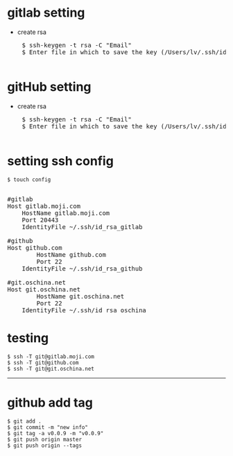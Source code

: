 
# gitlab setting
 - create rsa
 <pre>
 	$ ssh-keygen -t rsa -C "Email"
 	$ Enter file in which to save the key (/Users/lv/.ssh/id_rsa): /Users/lv/.ssh/id_rsa_gitlab
 </pre>
 
# gitHub setting
 - create rsa
 <pre>
 	$ ssh-keygen -t rsa -C "Email"
 	$ Enter file in which to save the key (/Users/lv/.ssh/id_rsa): /Users/lv/.ssh/id_rsa_github
 </pre>

# setting ssh config
	$ touch config

<pre>	
#gitlab
Host gitlab.moji.com 
	HostName gitlab.moji.com 
	Port 20443
	IdentityFile ~/.ssh/id_rsa_gitlab

#github
Host github.com
        HostName github.com   
        Port 22
	IdentityFile ~/.ssh/id_rsa_github

#git.oschina.net
Host git.oschina.net
        HostName git.oschina.net   
        Port 22
	IdentityFile ~/.ssh/id_rsa_oschina
</pre>

# testing 
	$ ssh -T git@gitlab.moji.com
	$ ssh -T git@github.com
	$ ssh -T git@git.oschina.net
	
	
---

# github add tag

```
$ git add .
$ git commit -m "new info"
$ git tag -a v0.0.9 -m "v0.0.9" 
$ git push origin master
$ git push origin --tags
```
	
